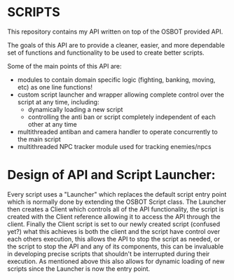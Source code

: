 # SCRIPTS

This repository contains my API written on top of the OSBOT provided API.

The goals of this API are to provide a cleaner, easier, and more dependable set of functions and functionality to be used to create better scripts.

Some of the main points of this API are:
- modules to contain domain specific logic (fighting, banking, moving, etc) as one line functions!
- custom script launcher and wrapper allowing complete control over the script at any time, including:
  - dynamically loading a new script
  - controlling the anti ban or script completely independent of each other at any time
- multithreaded antiban and camera handler to operate concurrently to the main script
- multithreaded NPC tracker module used for tracking enemies/npcs


# Design of API and Script Launcher:

Every script uses a "Launcher" which replaces the default script entry point which is normally done by extending the OSBOT Script class.
The Launcher then creates a Client which controls all of the API functionality, the script is created with the Client reference allowing it to access the API through the client.
Finally the Client script is set to our newly created script (confused yet?) what this achieves is both the client and the script have control over each others execution, this allows the API to stop the script
as needed, or the script to stop the API and any of its components, this can be invaluable in developing precise scripts that shouldn't be interrupted during their execution.
As mentioned above this also allows for dynamic loading of new scripts since the Launcher is now the entry point.

